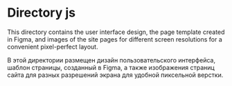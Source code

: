 # Directory js

This directory contains the user interface design, the page template created in Figma, and images of the site pages for different screen resolutions for a convenient pixel-perfect layout.

В этой директории размещен дизайн пользовательского интерфейса, шаблон страницы, созданный в Figma, а также изображения страниц сайта для разных разрешений экрана для удобной пиксельной верстки.
